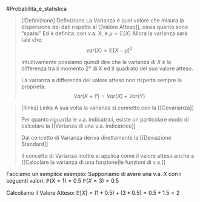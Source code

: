 #Probabilità_e_statistica 
>[!Definizione]  Definizione
>La Varianza è quel valore che misura la dispersione dei dati rispetto al [[Valore Atteso]], ossia quanto sono “sparsi”
>Ed è definita:
>con v.a. X, e $\mu=\mathbb{E}[X]$
>Allora la varianza sarà tale che:
>$$var(X)=\mathbb{E}[X-\mu]^2$$
>
>Intuitivamente possiamo quindi dire che la varianza di $X$ è la differenza tra il momento $2°$ di X ed il quadrato del suo valore atteso.
>
>La varianza a differenza del valore atteso non rispetta sempre la proprietà:
>$$Var(X+Y)=Var(X)+Var(Y)$$

> [!links]  Links
> A sua volta la varianza si connette con la [[Covarianza]] 
> 
> Per quanto riguarda le v.a. indicatrici, esiste un particolare modo di calcolare la [[Varianza di una v.a. indicatrice]]
> 
> Dal concetto di Varianza deriva direttamente la [[Deviazione Standard]] 
> 
> Il concetto di Varianza inoltre si applica come il valore atteso anche a [[Calcolare la varianza di una funzione|le funzioni di v.a.]]
> 

Facciamo un semplice esempio: 
Supponiamo di avere una v.a. $X$ con i seguenti valori:
$\mathbb{P}(X=1)=0.5$
$\mathbb{P}(X=3)=0.5$

Calcoliamo il Valore Atteso:
$\mathbb{E}[X]=(1*0.5)+(3*0.5)=0.5+1.5=2$
